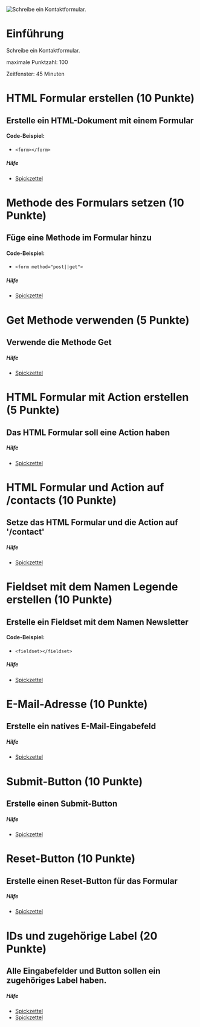 ![Schreibe ein Kontaktformular.](https://techstarter.de/wp-content/uploads/2022/04/AWS_Restart_Logo_RGB.png)
# Einführung
Schreibe ein Kontaktformular.

maximale Punktzahl: 100

Zeitfenster: 45 Minuten

# HTML Formular erstellen (10 Punkte)
## Erstelle ein HTML-Dokument mit einem Formular

#### Code-Beispiel:
* `<form></form>`
##### Hilfe
* [Spickzettel](https://www.w3schools.com/html/html_forms.asp) 

# Methode des Formulars setzen (10 Punkte)
## Füge eine Methode im Formular hinzu

#### Code-Beispiel:
* `<form method="post||get">`
##### Hilfe
* [Spickzettel](https://www.w3schools.com/tags/att_form_method.asp) 

# Get Methode verwenden (5 Punkte)
## Verwende die Methode Get

##### Hilfe
* [Spickzettel](https://www.w3schools.com/tags/att_form_method.asp) 

# HTML Formular mit Action erstellen (5 Punkte)
## Das HTML Formular soll eine Action haben

##### Hilfe
* [Spickzettel](https://www.w3schools.com/tags/att_form_method.asp) 

# HTML Formular und Action auf /contacts (10 Punkte)
## Setze das HTML Formular und die Action auf '/contact'

##### Hilfe
* [Spickzettel](https://www.w3schools.com/tags/att_form_method.asp) 

# Fieldset mit dem Namen Legende erstellen (10 Punkte)
## Erstelle ein Fieldset mit dem Namen Newsletter

#### Code-Beispiel:
* `<fieldset></fieldset>`
##### Hilfe
* [Spickzettel](https://www.w3schools.com/tags/tag_fieldset.asp) 

# E-Mail-Adresse (10 Punkte)
## Erstelle ein natives E-Mail-Eingabefeld

##### Hilfe
* [Spickzettel](https://www.w3schools.com/tags/tag_input.asp) 

# Submit-Button (10 Punkte)
## Erstelle einen Submit-Button

##### Hilfe
* [Spickzettel](https://www.w3schools.com/tags/att_input_type_submit.asp) 

# Reset-Button (10 Punkte)
## Erstelle einen Reset-Button für das Formular

##### Hilfe
* [Spickzettel](https://www.w3schools.com/html/tryit.asp?filename=tryhtml_input_reset) 

# IDs und zugehörige Label (20 Punkte)
## Alle Eingabefelder und Button sollen ein zugehöriges Label haben.

##### Hilfe
* [Spickzettel](https://www.w3schools.com/html/html_id.asp) 
* [Spickzettel](https://www.w3schools.com/tags/tag_label.asp) 

